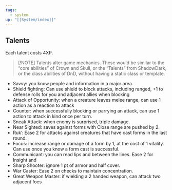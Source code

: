 ```yaml
---
tags:
  - system
up: "[[System/index]]"
---
```

## Talents

 Each talent costs 4XP.
 
> [!NOTE] Talents alter game mechanics. 
> These would be similar to the “core abilities” of Crown and Skull, or the “Talents” from ShadowDark, or the class abilities of DnD, without having a static class or template.

- Savvy: you know people and information in a major area.
- Shield fighting: Can use shield to block attacks, including ranged, +1 to defense rolls for you and adjacent allies when blocking
- Attack of Opportunity: when a creature leaves melee range, can use 1 action as a reaction to attack
- Counter: when successfully blocking or parrying an attack, can use 1 action to attack in kind once per turn.
- Sneak Attack: when enemy is surprised, triple damage.
- Near Sighted: saves against forms with Close range are pushed by 2.
- Ruk’: Ease 2 for attacks against creatures that have cast forms in the last round.
- Focus: increase range or damage of a form by 1, at the cost of 1 vitality. Can use once you know a form cast is successful.
- Communicant: you can read lips and between the lines. Ease 2 for Insight and 
- Sharp Shooter: ignore 1 pt of armor and half cover. 
- War Caster: Ease 2 on checks to maintain concentration.
- Great Weapon Master: if wielding a 2 handed weapon, can attack two adjacent foes